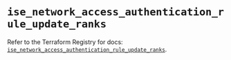 # `ise_network_access_authentication_rule_update_ranks`

Refer to the Terraform Registry for docs: [`ise_network_access_authentication_rule_update_ranks`](https://registry.terraform.io/providers/ciscodevnet/ise/0.2.11/docs/resources/network_access_authentication_rule_update_ranks).
